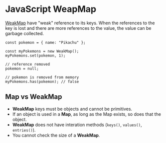 # JavaScript WeapMap

[WeakMap](https://developer.mozilla.org/en-US/docs/Web/JavaScript/Reference/Global_Objects/WeakMap) have "weak" reference to its keys. When the references to the key is lost and there are more references to the value, the value can be garbage collected.

```tsx
const pokemon = { name: "Pikachu" };

const myPokemons = new WeakMap();
myPokemons.set(pokemon, 1);

// reference removed
pokemon = null;

// pokemon is removed from memory
myPokemons.has(pokemon); // false
```

## Map vs WeakMap

- **WeakMap** keys must be objects and cannot be primitives.
- If an object is used in a **Map**, as long as the Map exists, so does that the object.
- **WeakMap** does not have interation methods (`keys()`, `values()`, `entries()`).
- You cannot check the size of a **WeakMap**.
